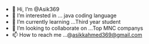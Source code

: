 - 👋 Hi, I’m @Asik369
- 👀 I’m interested in ... java coding language
- 🌱 I’m currently learning ...Third year student
- 💞️ I’m looking to collaborate on ...Top MNC companys
- 📫 How to reach me ...@asikkahmed369@gmail.com

<!---
Asik369/Asik369 is a ✨ special ✨ repository because its `README.md` (this file) appears on your GitHub profile.
You can click the Preview link to take a look at your changes.
--->
